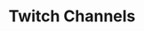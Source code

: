 ---
title: "Twitch Channels"
image: "img/twitchstripe.png"
description: "All our cast members with Twitch Channels."
---